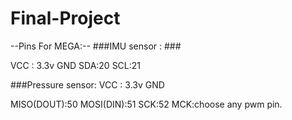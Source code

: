 # Final-Project

--Pins For MEGA:--
###IMU sensor : ###

VCC : 3.3v
GND
SDA:20
SCL:21

###Pressure sensor:
VCC : 3.3v
GND

MISO(DOUT):50
MOSI(DIN):51
SCK:52
MCK:choose any pwm pin.
